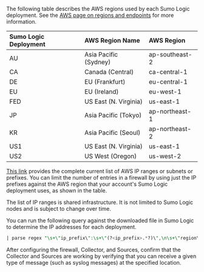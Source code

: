 The following table describes the AWS regions used by each Sumo Logic deployment. See the [AWS page on regions and endpoints](http://docs.aws.amazon.com/general/latest/gr/rande.html) for more information.

| Sumo Logic Deployment | AWS Region Name | AWS Region |
|:---|:---|:---|
| AU | Asia Pacific (Sydney) | ap-southeast-2 |
| CA | Canada (Central) | ca-central-1 |
| DE | EU (Frankfurt) | eu-central-1 |
| EU | EU (Ireland) | eu-west-1 |
| FED | US East (N. Virginia) | us-east-1 |
| JP | Asia Pacific (Tokyo) | ap-northeast-1 |
| KR | Asia Pacific (Seoul) | ap-northeast-2 |
| US1 | US East (N. Virginia) | us-east-1 |
| US2 | US West (Oregon) | us-west-2 |

[This link](https://ip-ranges.amazonaws.com/ip-ranges.json) provides the complete current list of AWS IP ranges or subnets or prefixes. You can limit the number of entries in a firewall by using just the IP prefixes against the AWS region that your account's Sumo Logic deployment uses, as shown in the table.

The list of IP ranges is shared infrastructure. It is not limited to Sumo Logic nodes and is subject to change over time.

You can run the following query against the downloaded file in Sumo Logic to determine the IP addresses for each deployment.

```sql
| parse regex "\s+\"ip_prefix\":\s+\"(?<ip_prefix>.*?)\",\n\s+\"region\":\s+\"(?<region>.*?)\",\n\s+\"service\":\s+\"(?<service>.*?)\"" multi | where service="AMAZON" and (region="us-west-2" or region="us-east-1" or region="eu-west-1" or region="ap-southeast-2") | if (region="us-west-2", "US2", region) as region | if (region="us-east-1", "PROD", region) as region | if (region="eu-west-1", "EU", region) as region | if (region="ap-southeast-2", "AU", region) as region | | if (region="ap-northeast-2", "KR", region) as region | count by ip_prefix, region, service | fields - _count | sort by region, ip_prefix
```

After configuring the firewall, Collector, and Sources, confirm that the Collector and Sources are working by verifying that you can receive a given type of message (such as syslog messages) at the specified location.
